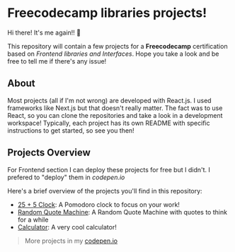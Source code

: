 # Freecodecamp libraries projects!
Hi there! It's me again!! 🙌

This repository will contain a few projects for a **Freecodecamp** certification based on _Frontend libraries and Interfaces_. Hope you take a look and be free to tell me if there's any issue! 

## About 
Most projects (all if I'm not wrong) are developed with React.js. I used frameworks like Next.js but that doesn't really matter. The fact was to use React, so you can clone the repositories and take a look in a development workspace! Typically, each project has its own README with specific instructions to get started, so see you then!

## Projects Overview
For Frontend section I can deploy these projects for free but I didn't. I prefered to "deploy" them in _codepen.io_

Here's a brief overview of the projects you'll find in this repository:

- [25 + 5 Clock](https://codepen.io/taidmc/details/QWYBmQw): A Pomodoro clock to focus on your work!
- [Random Quote Machine](https://codepen.io/taidmc/pen/BaPNEEr): A Random Quote Machine with quotes to think for a while
- [Calculator](https://codepen.io/taidmc/details/KKGmapP): A very cool calculator! 

> More projects in my [codepen.io](https://codepen.io/taidmc)